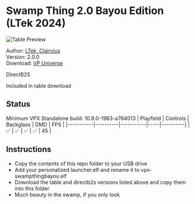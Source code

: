 # Swamp Thing 2.0 Bayou Edition (LTek 2024)

![Table Preview](https://vpuniverse.com/screenshots/monthly_2024_07/Screenshot.jpg.481223a135a5c3e9888d9c115b9cf95d.jpg)

Author: [LTek, Clairvius](https://vpuniverse.com/profile/67685-ltek/)  
Version: 2.0.0  
Download: [VP Universe](https://vpuniverse.com/files/file/21040-swamp-thing-20-bayou-edition-ltek-2024/)

DirectB2S

Included in table download

## Status 

Minimum VPX Standalone build: 10.8.0-1983-a764013
| Playfield | Controls | Backglass | DMD | FPS | 
|-----------|----------|-----------|-----|----------|
| :white_check_mark: | :white_check_mark: | :white_check_mark: | :white_check_mark: | 45 |

## Instructions

- Copy the contents of this repo folder to your USB drive
- Add your personalized launcher.elf and rename it to vpx-swampthingbayou.elf
- Download the table and directb2s versions listed above and copy them into this folder
- Much beauty in the swamp, if you only look 